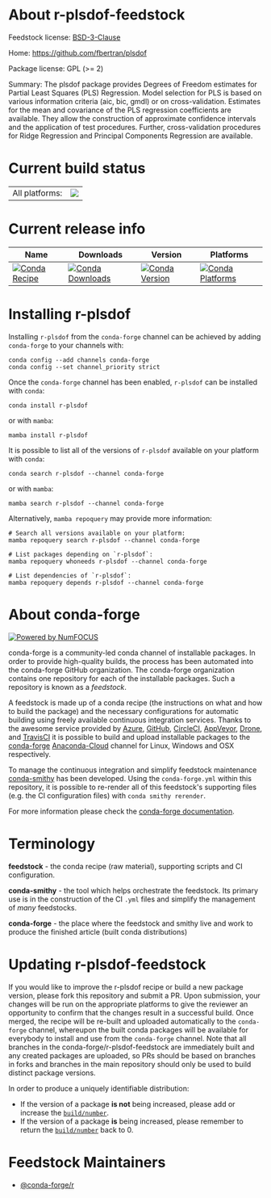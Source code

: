 About r-plsdof-feedstock
========================

Feedstock license: [BSD-3-Clause](https://github.com/conda-forge/r-plsdof-feedstock/blob/main/LICENSE.txt)

Home: https://github.com/fbertran/plsdof

Package license: GPL (>= 2)

Summary: The plsdof package provides Degrees of Freedom estimates for Partial Least Squares (PLS) Regression. Model selection for PLS is based on various information criteria (aic, bic, gmdl) or on cross-validation. Estimates for the mean and covariance of the PLS regression coefficients are available. They allow the construction of approximate confidence intervals and the application of test procedures. Further, cross-validation procedures for Ridge Regression and Principal Components Regression are available.

Current build status
====================


<table><tr><td>All platforms:</td>
    <td>
      <a href="https://dev.azure.com/conda-forge/feedstock-builds/_build/latest?definitionId=3438&branchName=main">
        <img src="https://dev.azure.com/conda-forge/feedstock-builds/_apis/build/status/r-plsdof-feedstock?branchName=main">
      </a>
    </td>
  </tr>
</table>

Current release info
====================

| Name | Downloads | Version | Platforms |
| --- | --- | --- | --- |
| [![Conda Recipe](https://img.shields.io/badge/recipe-r--plsdof-green.svg)](https://anaconda.org/conda-forge/r-plsdof) | [![Conda Downloads](https://img.shields.io/conda/dn/conda-forge/r-plsdof.svg)](https://anaconda.org/conda-forge/r-plsdof) | [![Conda Version](https://img.shields.io/conda/vn/conda-forge/r-plsdof.svg)](https://anaconda.org/conda-forge/r-plsdof) | [![Conda Platforms](https://img.shields.io/conda/pn/conda-forge/r-plsdof.svg)](https://anaconda.org/conda-forge/r-plsdof) |

Installing r-plsdof
===================

Installing `r-plsdof` from the `conda-forge` channel can be achieved by adding `conda-forge` to your channels with:

```
conda config --add channels conda-forge
conda config --set channel_priority strict
```

Once the `conda-forge` channel has been enabled, `r-plsdof` can be installed with `conda`:

```
conda install r-plsdof
```

or with `mamba`:

```
mamba install r-plsdof
```

It is possible to list all of the versions of `r-plsdof` available on your platform with `conda`:

```
conda search r-plsdof --channel conda-forge
```

or with `mamba`:

```
mamba search r-plsdof --channel conda-forge
```

Alternatively, `mamba repoquery` may provide more information:

```
# Search all versions available on your platform:
mamba repoquery search r-plsdof --channel conda-forge

# List packages depending on `r-plsdof`:
mamba repoquery whoneeds r-plsdof --channel conda-forge

# List dependencies of `r-plsdof`:
mamba repoquery depends r-plsdof --channel conda-forge
```


About conda-forge
=================

[![Powered by
NumFOCUS](https://img.shields.io/badge/powered%20by-NumFOCUS-orange.svg?style=flat&colorA=E1523D&colorB=007D8A)](https://numfocus.org)

conda-forge is a community-led conda channel of installable packages.
In order to provide high-quality builds, the process has been automated into the
conda-forge GitHub organization. The conda-forge organization contains one repository
for each of the installable packages. Such a repository is known as a *feedstock*.

A feedstock is made up of a conda recipe (the instructions on what and how to build
the package) and the necessary configurations for automatic building using freely
available continuous integration services. Thanks to the awesome service provided by
[Azure](https://azure.microsoft.com/en-us/services/devops/), [GitHub](https://github.com/),
[CircleCI](https://circleci.com/), [AppVeyor](https://www.appveyor.com/),
[Drone](https://cloud.drone.io/welcome), and [TravisCI](https://travis-ci.com/)
it is possible to build and upload installable packages to the
[conda-forge](https://anaconda.org/conda-forge) [Anaconda-Cloud](https://anaconda.org/)
channel for Linux, Windows and OSX respectively.

To manage the continuous integration and simplify feedstock maintenance
[conda-smithy](https://github.com/conda-forge/conda-smithy) has been developed.
Using the ``conda-forge.yml`` within this repository, it is possible to re-render all of
this feedstock's supporting files (e.g. the CI configuration files) with ``conda smithy rerender``.

For more information please check the [conda-forge documentation](https://conda-forge.org/docs/).

Terminology
===========

**feedstock** - the conda recipe (raw material), supporting scripts and CI configuration.

**conda-smithy** - the tool which helps orchestrate the feedstock.
                   Its primary use is in the construction of the CI ``.yml`` files
                   and simplify the management of *many* feedstocks.

**conda-forge** - the place where the feedstock and smithy live and work to
                  produce the finished article (built conda distributions)


Updating r-plsdof-feedstock
===========================

If you would like to improve the r-plsdof recipe or build a new
package version, please fork this repository and submit a PR. Upon submission,
your changes will be run on the appropriate platforms to give the reviewer an
opportunity to confirm that the changes result in a successful build. Once
merged, the recipe will be re-built and uploaded automatically to the
`conda-forge` channel, whereupon the built conda packages will be available for
everybody to install and use from the `conda-forge` channel.
Note that all branches in the conda-forge/r-plsdof-feedstock are
immediately built and any created packages are uploaded, so PRs should be based
on branches in forks and branches in the main repository should only be used to
build distinct package versions.

In order to produce a uniquely identifiable distribution:
 * If the version of a package **is not** being increased, please add or increase
   the [``build/number``](https://docs.conda.io/projects/conda-build/en/latest/resources/define-metadata.html#build-number-and-string).
 * If the version of a package **is** being increased, please remember to return
   the [``build/number``](https://docs.conda.io/projects/conda-build/en/latest/resources/define-metadata.html#build-number-and-string)
   back to 0.

Feedstock Maintainers
=====================

* [@conda-forge/r](https://github.com/conda-forge/r/)

